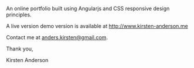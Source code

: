 An online portfolio built using Angularjs and CSS responsive design principles.

A live version demo version is available at http://www.kirsten-anderson.me

Contact me at anders.kirsten@gmail.com.

Thank you,

Kirsten Anderson
